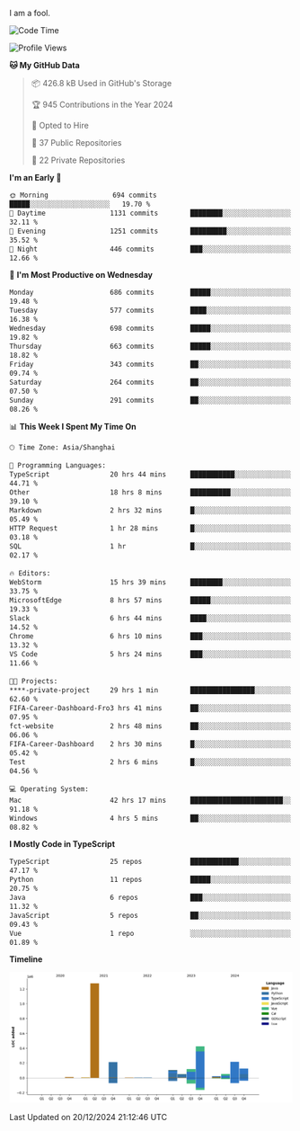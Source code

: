 I am a fool.

<!--START_SECTION:waka-->
![Code Time](http://img.shields.io/badge/Code%20Time-2%2C308%20hrs%2048%20mins-blue)

![Profile Views](http://img.shields.io/badge/Profile%20Views-3-blue)

**🐱 My GitHub Data** 

> 📦 426.8 kB Used in GitHub's Storage 
 > 
> 🏆 945 Contributions in the Year 2024
 > 
> 💼 Opted to Hire
 > 
> 📜 37 Public Repositories 
 > 
> 🔑 22 Private Repositories 
 > 
**I'm an Early 🐤** 

```text
🌞 Morning                694 commits         █████░░░░░░░░░░░░░░░░░░░░   19.70 % 
🌆 Daytime                1131 commits        ████████░░░░░░░░░░░░░░░░░   32.11 % 
🌃 Evening                1251 commits        █████████░░░░░░░░░░░░░░░░   35.52 % 
🌙 Night                  446 commits         ███░░░░░░░░░░░░░░░░░░░░░░   12.66 % 
```
📅 **I'm Most Productive on Wednesday** 

```text
Monday                   686 commits         █████░░░░░░░░░░░░░░░░░░░░   19.48 % 
Tuesday                  577 commits         ████░░░░░░░░░░░░░░░░░░░░░   16.38 % 
Wednesday                698 commits         █████░░░░░░░░░░░░░░░░░░░░   19.82 % 
Thursday                 663 commits         █████░░░░░░░░░░░░░░░░░░░░   18.82 % 
Friday                   343 commits         ██░░░░░░░░░░░░░░░░░░░░░░░   09.74 % 
Saturday                 264 commits         ██░░░░░░░░░░░░░░░░░░░░░░░   07.50 % 
Sunday                   291 commits         ██░░░░░░░░░░░░░░░░░░░░░░░   08.26 % 
```


📊 **This Week I Spent My Time On** 

```text
🕑︎ Time Zone: Asia/Shanghai

💬 Programming Languages: 
TypeScript               20 hrs 44 mins      ███████████░░░░░░░░░░░░░░   44.71 % 
Other                    18 hrs 8 mins       ██████████░░░░░░░░░░░░░░░   39.10 % 
Markdown                 2 hrs 32 mins       █░░░░░░░░░░░░░░░░░░░░░░░░   05.49 % 
HTTP Request             1 hr 28 mins        █░░░░░░░░░░░░░░░░░░░░░░░░   03.18 % 
SQL                      1 hr                █░░░░░░░░░░░░░░░░░░░░░░░░   02.17 % 

🔥 Editors: 
WebStorm                 15 hrs 39 mins      ████████░░░░░░░░░░░░░░░░░   33.75 % 
MicrosoftEdge            8 hrs 57 mins       █████░░░░░░░░░░░░░░░░░░░░   19.33 % 
Slack                    6 hrs 44 mins       ████░░░░░░░░░░░░░░░░░░░░░   14.52 % 
Chrome                   6 hrs 10 mins       ███░░░░░░░░░░░░░░░░░░░░░░   13.32 % 
VS Code                  5 hrs 24 mins       ███░░░░░░░░░░░░░░░░░░░░░░   11.66 % 

🐱‍💻 Projects: 
****-private-project     29 hrs 1 min        ████████████████░░░░░░░░░   62.60 % 
FIFA-Career-Dashboard-Fro3 hrs 41 mins       ██░░░░░░░░░░░░░░░░░░░░░░░   07.95 % 
fct-website              2 hrs 48 mins       ██░░░░░░░░░░░░░░░░░░░░░░░   06.06 % 
FIFA-Career-Dashboard    2 hrs 30 mins       █░░░░░░░░░░░░░░░░░░░░░░░░   05.42 % 
Test                     2 hrs 6 mins        █░░░░░░░░░░░░░░░░░░░░░░░░   04.56 % 

💻 Operating System: 
Mac                      42 hrs 17 mins      ███████████████████████░░   91.18 % 
Windows                  4 hrs 5 mins        ██░░░░░░░░░░░░░░░░░░░░░░░   08.82 % 
```

**I Mostly Code in TypeScript** 

```text
TypeScript               25 repos            ████████████░░░░░░░░░░░░░   47.17 % 
Python                   11 repos            █████░░░░░░░░░░░░░░░░░░░░   20.75 % 
Java                     6 repos             ███░░░░░░░░░░░░░░░░░░░░░░   11.32 % 
JavaScript               5 repos             ██░░░░░░░░░░░░░░░░░░░░░░░   09.43 % 
Vue                      1 repo              ░░░░░░░░░░░░░░░░░░░░░░░░░   01.89 % 
```



**Timeline**

![Lines of Code chart](https://raw.githubusercontent.com/VeejaLiu/VeejaLiu/master/assets/bar_graph.png)


 Last Updated on 20/12/2024 21:12:46 UTC
<!--END_SECTION:waka-->
